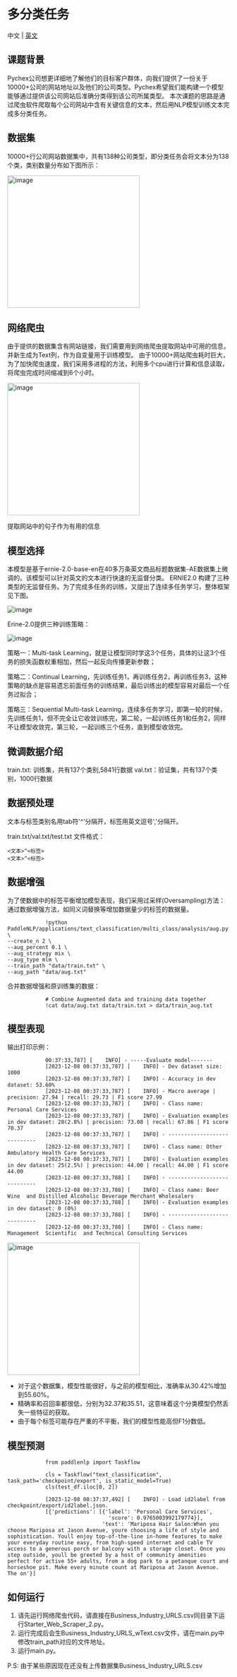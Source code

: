 # 多分类任务
中文 | [英文](./README_EN.md)
## 课题背景
Pychex公司想更详细地了解他们的目标客户群体，向我们提供了一份关于10000+公司的网站地址以及他们的公司类型。Pychex希望我们能构建一个模型能够通过提供该公司网站后准确分类得到该公司所属类型。
本次课题的思路是通过爬虫软件爬取每个公司网站中含有关键信息的文本，然后用NLP模型训练文本完成多分类任务。
## 数据集
10000+行公司网站数据集中，共有138种公司类型，即分类任务会将文本分为138个类，类别数量分布如下图所示：

<img src="https://github.com/Fent1/Multi_Classification/assets/43925272/88967fb3-1ba7-4e55-bfce-6f9317117fdc" alt="image" width="300" height="auto">

## 网络爬虫
由于提供的数据集含有网站链接，我们需要用到网络爬虫提取网站中可用的信息，并新生成为Text列，作为自变量用于训练模型。
由于10000+网站爬虫耗时巨大，为了加快爬虫速度，我们采用多进程的方法，利用多个cpu进行计算和信息读取，将爬虫完成时间缩减到6个小时。

<img src="https://github.com/Fent1/Multi_Classification/assets/43925272/2f879f23-714b-47b0-a3b5-46c90ec570ff" alt="image" width="300" height="auto">

提取网站中的句子作为有用的信息

## 模型选择
本模型是基于ernie-2.0-base-en在40多万条英文商品标题数据集-AE数据集上微调的。该模型可以针对英文的文本进行快速的无监督分类。
ERNIE2.0 构建了三种类型的无监督任务。为了完成多任务的训练，又提出了连续多任务学习，整体框架见下图。

![image](https://github.com/Fent1/Multi_Classification/assets/43925272/c5db9b53-e038-4086-ad18-6881d7dc4de8)

Erine-2.0提供三种训练策略：

![image](https://github.com/Fent1/Multi_Classification/assets/43925272/96fbccf6-5c12-4b20-a081-febd4720b8ce)

策略一：Multi-task Learning，就是让模型同时学这3个任务，具体的让这3个任务的损失函数权重相加，然后一起反向传播更新参数；

策略二：Continual Learning，先训练任务1，再训练任务2，再训练任务3，这种策略的缺点是容易遗忘前面任务的训练结果，最后训练出的模型容易对最后一个任务过拟合；

策略三：Sequential Multi-task Learning，连续多任务学习，即第一轮的时候，先训练任务1，但不完全让它收敛训练完，第二轮，一起训练任务1和任务2，同样不让模型收敛完，第三轮，一起训练三个任务，直到模型收敛完。

## 微调数据介绍
train.txt: 训练集，共有137个类别,5841行数据
val.txt：验证集，共有137个类别，1000行数据

## 数据预处理
文本与标签类别名用tab符'^'分隔开，标签用英文逗号','分隔开。

train.txt/val.txt/test.txt 文件格式：

    <文本>^<标签>
    <文本>^<标签>

## 数据增强
为了使数据中的标签平衡增加模型表现，我们采用过采样(Oversampling)方法：
通过数据增强方法，如同义词替换等增加数据量少的标签的数据量。

                !python PaddleNLP/applications/text_classification/multi_class/analysis/aug.py \
    --create_n 2 \
    --aug_percent 0.1 \
    --aug_strategy mix \
    --aug_type mlm \
    --train_path "data/train.txt" \
    --aug_path "data/aug.txt"

合并数据增强和原训练集的数据：

                # Combine Augmented data and training data together
                !cat data/aug.txt data/train.txt > data/train_aug.txt
                
## 模型表现
输出打印示例：

                00:37:33,787] [    INFO] - -----Evaluate model-------
                [2023-12-08 00:37:33,787] [    INFO] - Dev dataset size: 1000
                [2023-12-08 00:37:33,787] [    INFO] - Accuracy in dev dataset: 53.60%
                [2023-12-08 00:37:33,787] [    INFO] - Macro average | precision: 27.94 | recall: 29.73 | F1 score 27.99
                [2023-12-08 00:37:33,787] [    INFO] - Class name: Personal Care Services
                [2023-12-08 00:37:33,787] [    INFO] - Evaluation examples in dev dataset: 28(2.8%) | precision: 73.08 | recall: 67.86 | F1 score 70.37
                [2023-12-08 00:37:33,787] [    INFO] - ----------------------------
                [2023-12-08 00:37:33,787] [    INFO] - Class name: Other Ambulatory Health Care Services
                [2023-12-08 00:37:33,787] [    INFO] - Evaluation examples in dev dataset: 25(2.5%) | precision: 44.00 | recall: 44.00 | F1 score 44.00
                [2023-12-08 00:37:33,788] [    INFO] - ----------------------------
                [2023-12-08 00:37:33,788] [    INFO] - Class name: Beer  Wine  and Distilled Alcoholic Beverage Merchant Wholesalers
                [2023-12-08 00:37:33,788] [    INFO] - Evaluation examples in dev dataset: 0 (0%)
                [2023-12-08 00:37:33,788] [    INFO] - ----------------------------
                [2023-12-08 00:37:33,788] [    INFO] - Class name: Management  Scientific  and Technical Consulting Services


<img src="https://github.com/Fent1/Multi_Classification/assets/43925272/b22b5893-5585-4d87-a52f-f127c06507dc" alt="image" width="300" height="auto">

 - 对于这个数据集，模型性能很好，与之前的模型相比，准确率从30.42%增加到55.60%。
 - 精确率和召回率都很低，分别为32.37和35.51，这意味着这个分类模型仍然丢失一些特征的获取。
 - 由于每个标签可能存在严重的不平衡，我们的模型性能高但F1分数低。

## 模型预测

                from paddlenlp import Taskflow

                cls = Taskflow("text_classification", task_path='checkpoint/export', is_static_model=True)
                cls(test_df.iloc[0, 2])
                
                [2023-12-08 00:37:37,492] [    INFO] - Load id2label from checkpoint/export/id2label.json.
                [{'predictions': [{'label': 'Personal Care Services',
                                    'score': 0.9765003992179774}],
                                  'text': 'Mariposa Hair Salon:When you choose Mariposa at Jason Avenue, youre choosing a life of style and sophistication. Youll enjoy top-of-the-line in-home features to make your everyday routine easy, from high-speed internet and cable TV access to a generous porch or balcony with a storage closet. Once you step outside, youll be greeted by a host of community amenities perfect for active 55+ adults, from a dog park to a petanque court and horseshoe pit. Make every minute count at Mariposa at Jason Avenue. The on'}]

## 如何运行

 1. 请先运行网络爬虫代码，请直接在Business_Industry_URLS.csv同目录下运行Starter_Web_Scraper_2.py。
 2. 运行完成后会生Business_Industry_URLS_wText.csv文件，请在main.py中修改train_path对应的文件地址。
 3. 运行main.py。

P.S: 由于某些原因现在还没有上传数据集Business_Industry_URLS.csv
